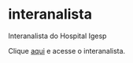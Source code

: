 # interanalista
 Interanalista do Hospital Igesp

 Clique <a href="file:///C:/Users/dell/OneDrive/%C3%81rea%20de%20Trabalho/programacao/interanalista/interanalista-v4.html">aqui</a> e acesse o interanalista.
